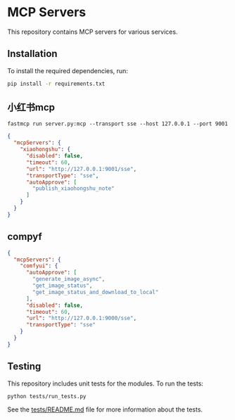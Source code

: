 # MCP Servers

This repository contains MCP servers for various services.

## Installation

To install the required dependencies, run:

```bash
pip install -r requirements.txt
```

## 小红书mcp
`fastmcp run server.py:mcp --transport sse --host 127.0.0.1 --port 9001`

```json
{
  "mcpServers": {
    "xiaohongshu": {
      "disabled": false,
      "timeout": 60,
      "url": "http://127.0.0.1:9001/sse",
      "transportType": "sse",
      "autoApprove": [
        "publish_xiaohongshu_note"
      ]
    }
  }
}
```

## compyf

```json
{
  "mcpServers": {
    "comfyui": {
      "autoApprove": [
        "generate_image_async",
        "get_image_status",
        "get_image_status_and_download_to_local"
      ],
      "disabled": false,
      "timeout": 60,
      "url": "http://127.0.0.1:9000/sse",
      "transportType": "sse"
    }
  }
}
```

## Testing

This repository includes unit tests for the modules. To run the tests:

```bash
python tests/run_tests.py
```

See the [tests/README.md](tests/README.md) file for more information about the tests.